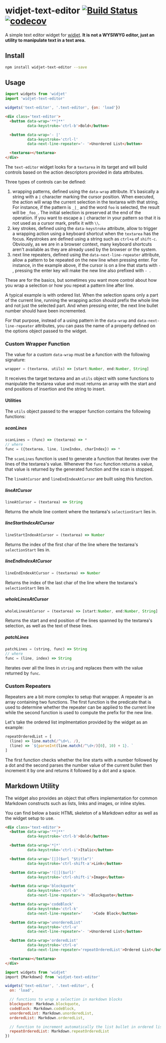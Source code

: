 # widjet-text-editor [![Build Status](https://travis-ci.org/abe33/widjet-text-editor.svg?branch=master)](https://travis-ci.org/abe33/widjet-text-editor) [![codecov](https://codecov.io/gh/abe33/widjet-text-editor/branch/master/graph/badge.svg)](https://codecov.io/gh/abe33/widjet-text-editor)

A simple text editor widget for [widjet](https://github.com/abe33/widjet). **It is not a WYSIWYG editor, just an utility to manipulate text in a text area.**

## Install

```sh
npm install widjet-text-editor --save
```

## Usage

```js
import widgets from 'widjet'
import 'widjet-text-editor'

widgets('text-editor', '.text-editor', {on: 'load'})
```

```html
<div class='text-editor'>
  <button data-wrap='**|**'
          data-keystroke='ctrl-b'>Bold</button>

  <button data-wrap='- |'
          data-keystroke='ctrl-l'
          data-next-line-repeater='- '>Unordered List</button>

  <textarea></textarea>
</div>
```

The `text-editor` widget looks for a `textarea` in its target and will build controls based on the action descriptors provided in data attributes.

Three types of controls can be defined:

1. wrapping patterns, defined using the `data-wrap` attribute. It's basically a string with a `|` character marking the cursor position. When executed, the action will wrap the current selection in the textarea with that string. For instance, if the pattern is `_|_` and the word `foo` is selected, the result will be `_foo_`. The initial selection is preserved at the end of the operation.
If you want to escape a `|` character in your pattern so that it is not used as a cursor mark, prefix it with `\\`.
2. key strokes, defined using the `data-keystroke` attribute, allow to trigger a wrapping action using a keyboard shortcut when the `textarea` has the focus. Keystrokes are defined using a string such as `ctrl+a` of `shift-c`. Obviously, as we are in a browser context, many keyboard shortcuts aren't available as they are already used by the browser or the system.
3. next line repeaters, defined using the `data-next-line-repeater` attribute, allow a pattern to be repeated on the new line when pressing enter. For instance, in the example above, if the cursor is on a line that starts with `- `, pressing the enter key will make the new line also prefixed with `- `.

These are for the basics, but sometimes you want more control about how you wrap a selection or how you repeat a pattern line after line.

A typical example is with ordered list. When the selection spans only a part of the current line, running the wrapping action should prefix the whole line and not just the selected part. And when pressing enter, the next line bullet number should have been incremented.

For that purpose, instead of a using pattern in the `data-wrap` and `data-next-line-repeater` attributes, you can pass the name of a property defined on the options object passed to the widget.

### Custom Wrapper Function

The value for a custom `data-wrap` must be a function with the following signature:

```js
wrapper = (textarea, utils) => [start:Number, end:Number, String]
```

It receives the target textarea and an `utils` object with some functions to manipulate the textarea value and must returns an array with the start and end positions of insertion and the string to insert.

#### Utilities

The `utils` object passed to the wrapper function contains the following functions:

##### scanLines

```js
scanLines = (func) => (textarea) => *
// where
func = ({textarea, line, lineIndex, charIndex}) => *
```

The `scanLines` function is used to generate a function that iterates over the lines of the textarea's value. Whenever the `func` function returns a value, that value is returned by the generated function and the scan is stopped.

The `lineAtCursor` and `lineEndIndexAtCursor` are built using this function.

##### lineAtCursor

```js
lineAtCursor = (textarea) => String
```

Returns the whole line content where the textarea's `selectionStart` lies in.

##### lineStartIndexAtCursor

```js
lineStartIndexAtCursor = (textarea) => Number
```

Returns the index of the first char of the line where the textarea's `selectionStart` lies in.


##### lineEndIndexAtCursor

```js
lineEndIndexAtCursor = (textarea) => Number
```

Returns the index of the last char of the line where the textarea's `selectionStart` lies in.

##### wholeLinesAtCursor

```js
wholeLinesAtCursor = (textarea) => [start:Number, end:Number, String]
```

Returns the start and end position of the lines spanned by the textarea's selection, as well as the text of these lines.

##### patchLines

```js
patchLines = (string, func) => String
// where
func = (line, index) => String
```

Iterates over all the lines in `string` and replaces them with the value returned by `func`.

### Custom Repeaters

Repeaters are a bit more complex to setup that wrapper. A repeater is an array containing two functions. The first function is the predicate that is used to determine whether the repeater can be applied to the current line while the second function is used to compute the prefix for the new line.

Let's take the ordered list implmentation provided by the widget as an example:

```js
repeatOrderedList = [
  (line) => line.match(/^\d+\. /),
  (line) => `${parseInt(line.match(/^\d+/)[0], 10) + 1}. `
]
```

The first function checks whether the line starts with a number followed by a dot and the second parses the number value of the current bullet then increment it by one and returns it followed by a dot and a space.

## Markdown Utility

The widget also provides an object that offers implementation for common Markdown constructs such as lists, links and images, or inline styles.

You can find below a basic HTML skeleton of a Markdown editor as well as the widget setup to use.

```html
<div class='text-editor'>
  <button data-wrap='**|**'
          data-keystroke='ctrl-b'>Bold</button>

  <button data-wrap='*|*'
          data-keystroke='ctrl-i'>Italic</button>

  <button data-wrap='[|]($url "$title")'
          data-keystroke='ctrl-shift-a'>Link</button>

  <button data-wrap='![|]($url)'
          data-keystroke='ctrl-shift-i'>Image</button>

  <button data-wrap='blockquote'
          data-keystroke='ctrl-b'
          data-next-line-repeater='> '>Blockquote</button>

  <button data-wrap='codeBlock'
          data-keystroke='ctrl-k'
          data-next-line-repeater='    '>Code Block</button>

  <button data-wrap='unorderedList'
          data-keystroke='ctrl-u'
          data-next-line-repeater='- '>Unordered List</button>

  <button data-wrap='orderedList'
          data-keystroke='ctrl-o'
          data-next-line-repeater='repeatOrderedList'>Ordered List</button>

  <textarea></textarea>
</div>
```

```js
import widgets from 'widjet'
import {Markdown} from 'widjet-text-editor'

widgets('text-editor', '.text-editor', {
  on: 'load',

  // functions to wrap a selection in markdown blocks
  blockquote: Markdown.blockquote,
  codeBlock: Markdown.codeBlock,
  unorderedList: Markdown.unorderedList,
  orderedList: Markdown.orderedList,

  // function to increment automatically the list bullet in ordered lists
  repeatOrderedList: Markdown.repeatOrderedList
})
```

